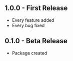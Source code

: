 ## 1.0.0 - First Release
* Every feature added
* Every bug fixed

## 0.1.0 - Beta Release
* Package created
